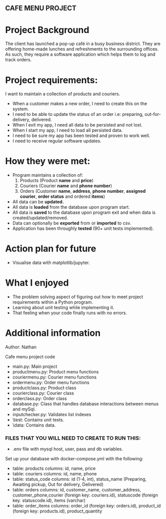 ## CAFE MENU PROJECT

# Project Background
The client has launched a pop-up café in a busy business district. They
are offering home-made lunches and refreshments to the surrounding
offices. As such, they require a software application which helps them to
log and track orders.

# Project requirements:
I want to maintain a collection of products and couriers.
- When a customer makes a new order, I need to create this on the system.
- I need to be able to update the status of an order i.e: preparing, out-for-delivery, delivered.
- When I exit my app, I need all data to be persisted and not lost.
- When I start my app, I need to load all persisted data.
- I need to be sure my app has been tested and proven to work well.
- I need to receive regular software updates.

# How they were met:
- Program maintains a collection of:
    1. Products (Product **name** and **price**)
    2. Couriers (Courier **name** and **phone number**)
    3. Orders (Customer **name**, **address**, **phone number**, **assigned courier**, **order status** and ordered **items**)
- All data can be **updated.**
- All data is **loaded** from the database upon program start.
- All data is **saved** to the database upon program exit and when data is created/updated/removed.
- Data can optionally be **exported** from or **imported** to csv.
- Application has been throughly **tested** (90+ unit tests implemented).

# Action plan for future
- Visualise data with matplotlib/jupyter.

# What I enjoyed
- The problem solving aspect of figuring out how to meet project requirements within a Python program.
- Learning about unit testing while implementing it.
- That feeling when your code finally runs with no errors.

# Additional information
Author: Nathan

Cafe menu project code

- main.py: Main project
- productmenu.py: Product menu functions
- couriermenu.py: Courier menu functions
- ordermenu.py: Order menu functions
- productclass.py: Product class
- courierclass.py: Courier class
- orderclass.py: Order class
- database.py: Class that handles database interactions between menus and mySql.
- inputchecker.py: Validates list indexes
- \test: Contains unit tests.
- \data: Contains data.

### FILES THAT YOU WILL NEED TO CREATE TO RUN THIS:

- .env file with mysql host, user, pass and db variables.

Set up your database with docker-compose.yml with the following:

- table: products
columns: id, name, price
- table: couriers
columns: id, name, phone
- table: status_code
columns: id (1-4, int), status_name (Preparing, Awaiting pickup, Out for delivery, Delivered)
- table: orders
columns: id, customer_name, customer_address, customer_phone,courier (foreign key: couriers.id), statuscode (foreign key. statuscode.id), 
items (varchar)
- table: order_items
columns: order_id (foreign key: orders.id), product_id (foreign key: products.id), product_quantity